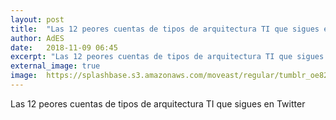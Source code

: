 ```yaml
---
layout: post
title:  "Las 12 peores cuentas de tipos de arquitectura TI que sigues en Twitter"
author: AdES
date:   2018-11-09 06:45
excerpt: "Las 12 peores cuentas de tipos de arquitectura TI que sigues en Twitter"
external_image: true
image:  https://splashbase.s3.amazonaws.com/moveast/regular/tumblr_oe82rwZmer1tomxvuo7_1280.jpg
---
```

Las 12 peores cuentas de tipos de arquitectura TI que sigues en Twitter